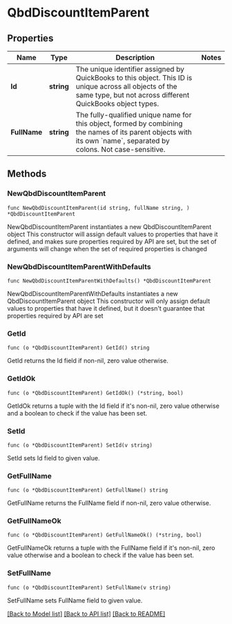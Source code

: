 # QbdDiscountItemParent

## Properties

Name | Type | Description | Notes
------------ | ------------- | ------------- | -------------
**Id** | **string** | The unique identifier assigned by QuickBooks to this object. This ID is unique across all objects of the same type, but not across different QuickBooks object types. | 
**FullName** | **string** | The fully-qualified unique name for this object, formed by combining the names of its parent objects with its own &#x60;name&#x60;, separated by colons. Not case-sensitive. | 

## Methods

### NewQbdDiscountItemParent

`func NewQbdDiscountItemParent(id string, fullName string, ) *QbdDiscountItemParent`

NewQbdDiscountItemParent instantiates a new QbdDiscountItemParent object
This constructor will assign default values to properties that have it defined,
and makes sure properties required by API are set, but the set of arguments
will change when the set of required properties is changed

### NewQbdDiscountItemParentWithDefaults

`func NewQbdDiscountItemParentWithDefaults() *QbdDiscountItemParent`

NewQbdDiscountItemParentWithDefaults instantiates a new QbdDiscountItemParent object
This constructor will only assign default values to properties that have it defined,
but it doesn't guarantee that properties required by API are set

### GetId

`func (o *QbdDiscountItemParent) GetId() string`

GetId returns the Id field if non-nil, zero value otherwise.

### GetIdOk

`func (o *QbdDiscountItemParent) GetIdOk() (*string, bool)`

GetIdOk returns a tuple with the Id field if it's non-nil, zero value otherwise
and a boolean to check if the value has been set.

### SetId

`func (o *QbdDiscountItemParent) SetId(v string)`

SetId sets Id field to given value.


### GetFullName

`func (o *QbdDiscountItemParent) GetFullName() string`

GetFullName returns the FullName field if non-nil, zero value otherwise.

### GetFullNameOk

`func (o *QbdDiscountItemParent) GetFullNameOk() (*string, bool)`

GetFullNameOk returns a tuple with the FullName field if it's non-nil, zero value otherwise
and a boolean to check if the value has been set.

### SetFullName

`func (o *QbdDiscountItemParent) SetFullName(v string)`

SetFullName sets FullName field to given value.



[[Back to Model list]](../README.md#documentation-for-models) [[Back to API list]](../README.md#documentation-for-api-endpoints) [[Back to README]](../README.md)


